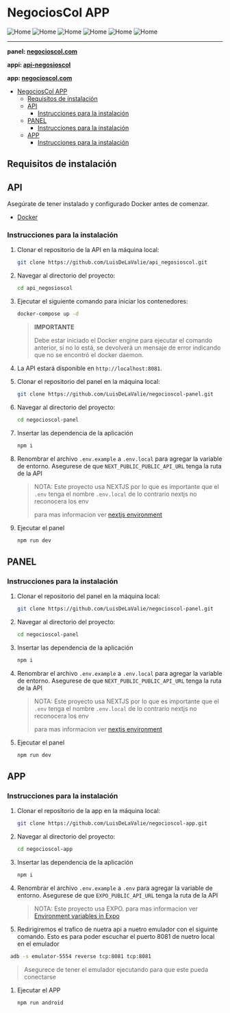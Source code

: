 # NegociosCol APP
![Home](doc/login.png)
![Home](doc/registro.png)
![Home](doc/home.png)
![Home](doc/buscar.png)
![Home](doc/negocio.png)
![Home](doc/setring.png)


---

**panel: [negocioscol.com](https://negocioscol.vercel.app/)**

**appi: [api-negosioscol](https://api-negosioscol-production.up.railway.app)**

**app: [negocioscol.com](https://negocioscol.vercel.app/)**


- [NegociosCol APP](#negocioscol-app)
  - [Requisitos de instalación](#requisitos-de-instalación)
  - [API](#api)
    - [Instrucciones para la instalación](#instrucciones-para-la-instalación)
  - [PANEL](#panel)
    - [Instrucciones para la instalación](#instrucciones-para-la-instalación-1)
  - [APP](#app)
    - [Instrucciones para la instalación](#instrucciones-para-la-instalación-2)



## Requisitos de instalación
## API

Asegúrate de tener instalado y configurado Docker antes de comenzar.

- [Docker](https://www.docker.com)

### Instrucciones para la instalación

1. Clonar el repositorio de la API en la máquina local:
   
   ```sh
   git clone https://github.com/LuisDeLaValie/api_negosioscol.git
   ```

2. Navegar al directorio del proyecto:
   
   ```sh
   cd api_negosioscol
   ```

3. Ejecutar el siguiente comando para iniciar los contenedores:

    ```sh
    docker-compose up -d
    ```

    > **IMPORTANTE**
    >
    > Debe estar iniciado el Docker engine para ejecutar el comando anterior,
    > si no lo está, se devolverá un mensaje de error indicando que no se
    > encontró el docker daemon.

4. La API estará disponible en `http://localhost:8081`.


5. Clonar el repositorio del panel en la máquina local:
   
   ```sh
   git clone https://github.com/LuisDeLaValie/negocioscol-panel.git
   ```

6. Navegar al directorio del proyecto:
   
   ```sh
   cd negocioscol-panel
   ```
7. Insertar las dependencia de la aplicación
   
   ```sh
   npm i
   ```
8. Renombrar el archivo `.env.example` a `.env.local` para agregar la variable de entorno. Asegurese de que  `NEXT_PUBLIC_PUBLIC_API_URL` tenga la ruta de la API
    > NOTA:
    > Este proyecto usa NEXTJS por lo que es importante que el `.env` tenga el nombre `.env.local` de lo contrario nextjs no reconocera los env
    >
    > para mas informacion ver [nextjs environment](https://nextjs.org/docs/app/building-your-application/configuring/environment-variables)

9. Ejecutar el panel
    ```sh
    npm run dev
    ```
## PANEL

### Instrucciones para la instalación

1. Clonar el repositorio del panel en la máquina local:
   
   ```sh
   git clone https://github.com/LuisDeLaValie/negocioscol-panel.git
   ```

2. Navegar al directorio del proyecto:
   
   ```sh
   cd negocioscol-panel
   ```
3. Insertar las dependencia de la aplicación
   
   ```sh
   npm i
   ```
4. Renombrar el archivo `.env.example` a `.env.local` para agregar la variable de entorno. Asegurese de que  `NEXT_PUBLIC_PUBLIC_API_URL` tenga la ruta de la API
    > NOTA:
    > Este proyecto usa NEXTJS por lo que es importante que el `.env` tenga el nombre `.env.local` de lo contrario nextjs no reconocera los env
    >
    > para mas informacion ver [nextjs environment](https://nextjs.org/docs/app/building-your-application/configuring/environment-variables)

5. Ejecutar el panel
    ```sh
    npm run dev
    ```
## APP

### Instrucciones para la instalación

1. Clonar el repositorio de la app en la máquina local:
   
   ```sh
   git clone https://github.com/LuisDeLaValie/negocioscol-app.git
   ```

2. Navegar al directorio del proyecto:
   
   ```sh
   cd negocioscol-app
   ```
3. Insertar las dependencia de la aplicación
   
   ```sh
   npm i
   ```
4. Renombrar el archivo `.env.example` a `.env` para agregar la variable de entorno. Asegurese de que  `EXPO_PUBLIC_API_URL` tenga la ruta de la API
    > NOTA:
    > Este proyecto usa EXPO.
    > para mas informacion ver [Environment variables in Expo](https://docs.expo.dev/guides/environment-variables/)


5. Redirigiremos el trafico de nuetra api a nuetro emulador con el siguinte comando. Esto es para poder escuchar el puerto 8081 de nuetro local en el emulador
   
```sh
 adb -s emulator-5554 reverse tcp:8081 tcp:8081
```
   > Asegurece de tener el emulador ejecutando para que este pueda conectarse
   



1. Ejecutar el APP
    ```sh
    npm run android
    ```